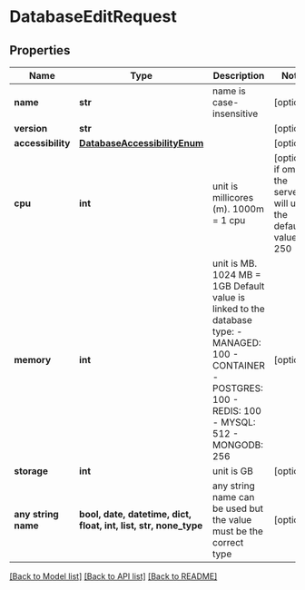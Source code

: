 # DatabaseEditRequest


## Properties
Name | Type | Description | Notes
------------ | ------------- | ------------- | -------------
**name** | **str** | name is case-insensitive | [optional] 
**version** | **str** |  | [optional] 
**accessibility** | [**DatabaseAccessibilityEnum**](DatabaseAccessibilityEnum.md) |  | [optional] 
**cpu** | **int** | unit is millicores (m). 1000m &#x3D; 1 cpu | [optional]  if omitted the server will use the default value of 250
**memory** | **int** | unit is MB. 1024 MB &#x3D; 1GB   Default value is linked to the database type: - MANAGED: 100 - CONTAINER   - POSTGRES: 100   - REDIS: 100   - MYSQL: 512   - MONGODB: 256  | [optional] 
**storage** | **int** | unit is GB | [optional] 
**any string name** | **bool, date, datetime, dict, float, int, list, str, none_type** | any string name can be used but the value must be the correct type | [optional]

[[Back to Model list]](../README.md#documentation-for-models) [[Back to API list]](../README.md#documentation-for-api-endpoints) [[Back to README]](../README.md)


